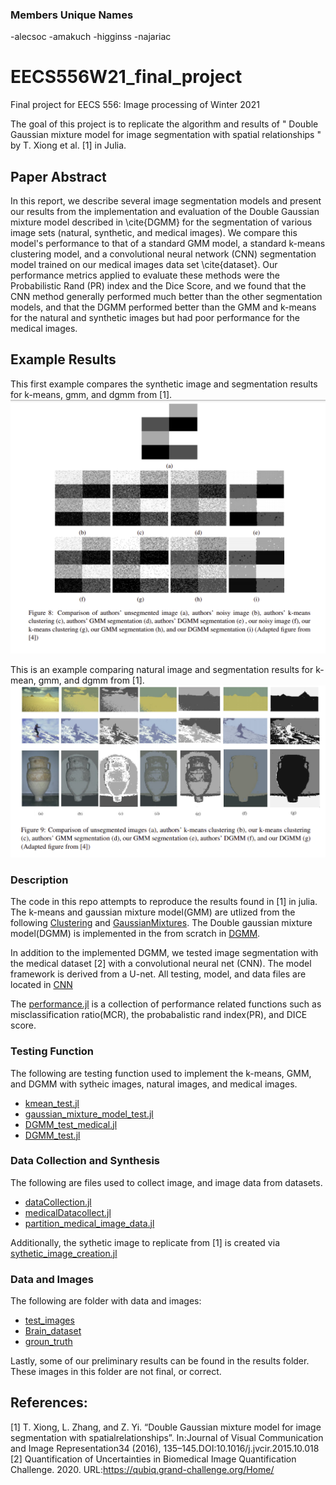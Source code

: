 ### Members Unique Names
-alecsoc
-amakuch
-higginss
-najariac

# EECS556W21_final_project
Final project for EECS 556: Image processing of Winter 2021

The goal of this project is to replicate the algorithm and results of " Double Gaussian mixture model for image segmentation with spatial relationships " by T. Xiong et al. [1] in Julia. 


## Paper Abstract
In this report, we describe several image segmentation models and present our results from the implementation and evaluation of the Double Gaussian mixture model described in \cite{DGMM} for the segmentation of various image sets (natural, synthetic, and medical images). We compare this model's performance to that of a standard GMM model, a standard k-means clustering model, and a convolutional neural network (CNN) segmentation model trained on our medical images data set \cite{dataset}. Our performance metrics applied to evaluate these methods were the Probabilistic Rand (PR) index and the Dice Score, and we found that the CNN method generally performed much better than the other segmentation models, and that the DGMM performed better than the GMM and k-means for the natural and synthetic images but had poor performance for the medical images.

## Example Results
This first example compares the synthetic image and segmentation results for k-means, gmm, and dgmm from [1].
![Grayscale_comparison](results/Sythetic_comparison.png)

This is an example comparing natural image and segmentation results for k-mean, gmm, and dgmm from [1].
![Natural_comparison](results/natural_comparison.png)


### Description
The code in this repo attempts to reproduce the results found in [1] in julia. The k-means and gaussian mixture model(GMM) are utlized from the following [Clustering](https://juliastats.org/Clustering.jl/) and [GaussianMixtures](https://github.com/davidavdav/GaussianMixtures.jl). The Double gaussian mixture model(DGMM) is implemented in the from scratch in [DGMM](DGMM.jl).

In addition to the implemented DGMM, we tested image segmentation with the medical dataset [2] with a convolutional neural net (CNN). The model framework is derived from a U-net. All testing, model, and data files are located in [CNN](CNN/)

The [performance.jl](performance.jl) is a collection of performance related functions such as misclassification ratio(MCR), the probabalistic rand index(PR), and DICE score.

### Testing Function
The following are testing function used to implement the k-means, GMM, and DGMM with sytheic images, natural images, and medical images.
- [kmean_test.jl](kmean_test.jl)
- [gaussian_mixture_model_test.jl](gaussian_mixture_model_test.jl)
- [DGMM_test_medical.jl](DGMM_test_medical.jl)
- [DGMM_test.jl](DGMM_test.jl)

### Data Collection and Synthesis
The following are files used to collect image, and image data from datasets.
- [dataCollection.jl](dataCollection.jl)
- [medicalDatacollect.jl](medicalDatacollect.jl)
- [partition_medical_image_data.jl](partition_medical_image_data.jl)

Additionally, the sythetic image to replicate from [1] is created via [sythetic_image_creation.jl](sythetic_image_creation.jl) 

### Data and Images
The following are folder with data and images:
- [test_images](test_images)
- [Brain_dataset](Brain_dataset)
- [groun_truth](ground_truth)

Lastly, some of our preliminary results can be found in the results folder. These images in this folder are not final, or correct.

## References:
[1] T. Xiong, L. Zhang, and Z. Yi. “Double Gaussian mixture model for image segmentation with spatialrelationships”. In:Journal of Visual Communication and Image Representation34 (2016), 135–145.DOI:10.1016/j.jvcir.2015.10.018
[2] Quantification of Uncertainties in Biomedical Image Quantification Challenge. 2020. URL:https://qubiq.grand-challenge.org/Home/

